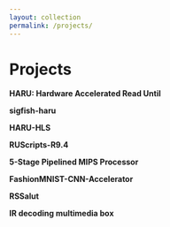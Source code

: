 ```yaml
---
layout: collection
permalink: /projects/
---
```


# Projects

**HARU: Hardware Accelerated Read Until**

**sigfish-haru**

**HARU-HLS**

**RUScripts-R9.4**

**5-Stage Pipelined MIPS Processor**

**FashionMNIST-CNN-Accelerator**

**RSSalut**


**IR decoding multimedia box**